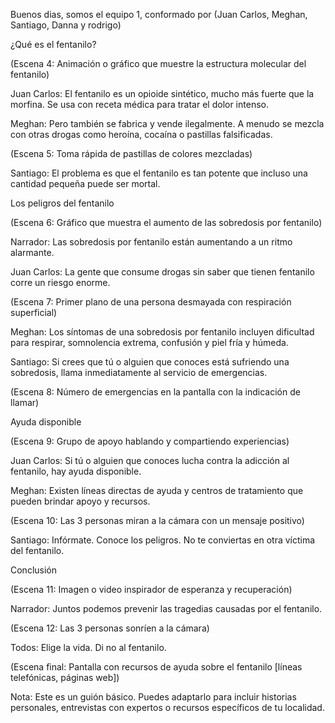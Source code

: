 Buenos dias, somos el equipo 1, conformado por (Juan Carlos, Meghan, Santiago, Danna y rodrigo)

¿Qué es el fentanilo?

(Escena 4: Animación o gráfico que muestre la estructura molecular del fentanilo)

Juan Carlos: El fentanilo es un opioide sintético, mucho más fuerte que la morfina. Se usa con receta médica para tratar el dolor intenso.

Meghan: Pero también se fabrica y vende ilegalmente. A menudo se mezcla con otras drogas como heroína, cocaína o pastillas falsificadas.

(Escena 5: Toma rápida de pastillas de colores mezcladas)

Santiago: El problema es que el fentanilo es tan potente que incluso una cantidad pequeña puede ser mortal.

Los peligros del fentanilo

(Escena 6: Gráfico que muestra el aumento de las sobredosis por fentanilo)

Narrador: Las sobredosis por fentanilo están aumentando a un ritmo alarmante.

Juan Carlos: La gente que consume drogas sin saber que tienen fentanilo corre un riesgo enorme.

(Escena 7: Primer plano de una persona desmayada con respiración superficial)

Meghan: Los síntomas de una sobredosis por fentanilo incluyen dificultad para respirar, somnolencia extrema, confusión y piel fría y húmeda.

Santiago: Si crees que tú o alguien que conoces está sufriendo una sobredosis, llama inmediatamente al servicio de emergencias.

(Escena 8: Número de emergencias en la pantalla con la indicación de llamar)

Ayuda disponible

(Escena 9: Grupo de apoyo hablando y compartiendo experiencias)

Juan Carlos: Si tú o alguien que conoces lucha contra la adicción al fentanilo, hay ayuda disponible.

Meghan: Existen líneas directas de ayuda y centros de tratamiento que pueden brindar apoyo y recursos.

(Escena 10: Las 3 personas miran a la cámara con un mensaje positivo)

Santiago: Infórmate. Conoce los peligros. No te conviertas en otra víctima del fentanilo.

Conclusión

(Escena 11: Imagen o video inspirador de esperanza y recuperación)

Narrador: Juntos podemos prevenir las tragedias causadas por el fentanilo.

(Escena 12: Las 3 personas sonríen a la cámara)

Todos: Elige la vida. Di no al fentanilo.

(Escena final: Pantalla con recursos de ayuda sobre el fentanilo [líneas telefónicas, páginas web])

Nota: Este es un guión básico. Puedes adaptarlo para incluir historias personales, entrevistas con expertos o recursos específicos de tu localidad.
